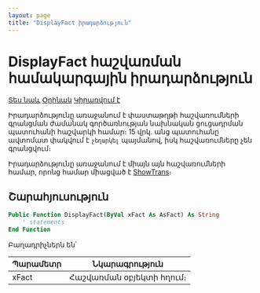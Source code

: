 ```yaml
---
layout: page
title: "DisplayFact իրադարձություն"
---
```


# DisplayFact հաշվառման համակարգային իրադարձություն

[Տես նաև](DisplayRem.md) [Օրինակ](../Examples/E_DisplayFact.md) [Կիրառվում է](../Defs/Accounting.md)

Իրադարձությունը առաջանում է փաստաթղթի հաշվառումների գրանցման ժամանակ գործառնության նախնական ցուցադրման պատուհանի հաշվարկի համար։ 15 վրկ. անց պատուհանը ավտոմատ փակվում է `չեղարկել` պայմանով, իսկ հաշվառումները չեն գրանցվում։ 

Իրադարձությունը առաջանում է միայն այն հաշվառումների համար, որոնց համար միացված է [ShowTrans](../Functions/Functions/AccManagement/ShowTrans.html)։

## Շարահյուսություն
``` vb
Public Function DisplayFact(ByVal xFact As AsFact) As String
    ' statements
End Function
```

Բաղադրիչներն են՝

| Պարամետր | Նկարագրություն |
|--|--|
| xFact | Հաշվառման օբյեկտի հղում։ |
